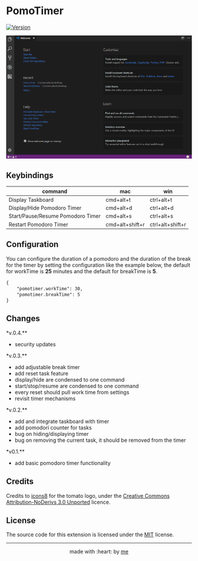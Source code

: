 # PomoTimer

[![Version](https://vsmarketplacebadge.apphb.com/version/afractal.pomotimer.svg)](https://marketplace.visualstudio.com/items?itemName=afractal.pomotimer)

![demo](https://raw.githubusercontent.com/afractal/PomoTimer/master/assets/example.gif)

## Keybindings

| command                           | mac             | win              |
| --------------------------------- | --------------- | ---------------- |
| Display Taskboard                 | cmd+alt+t       | ctrl+alt+t       |
| Display/Hide Pomodoro Timer       | cmd+alt+d       | ctrl+alt+d       |
| Start/Pause/Resume Pomodoro Timer | cmd+alt+s       | ctrl+alt+s       |
| Restart Pomodoro Timer            | cmd+alt+shift+r | ctrl+alt+shift+r |

## Configuration

You can configure the duration of a pomodoro and the duration of the break for the timer by setting the configuration like the example below, the default for workTime is **25** minutes and the default for breakTime is **5**.

```
{
    "pomotimer.workTime": 30,
    "pomotimer.breakTime": 5
}
```

## Changes

\*v.0.4.\*\*

-   security updates

\*v.0.3.\*\*

-   add adjustable break timer
-   add reset task feature
-   display/hide are condensed to one command
-   start/stop/resume are condensed to one command
-   every reset should pull work time from settings
-   revisit timer mechanisms

\*v.0.2.\*\*

-   add and integrate taskboard with timer
-   add pomodori counter for tasks
-   bug on hiding/displaying timer
-   bug on removing the current task, it should be removed from the timer

\*v0.1.\*\*

-   add basic pomodoro timer functionality

## Credits

Credits to [icons8](https://icons8.com/) for the tomato logo, under the [Creative Commons Attribution-NoDerivs 3.0 Unported](https://icons8.com/license/) licence.

## License

The source code for this extension is licensed under the [MIT](./LICENSE.md) license.

---

<p align="center">
    made with :heart: by <a href="https://github.com/afractal">me</a>
</p>
